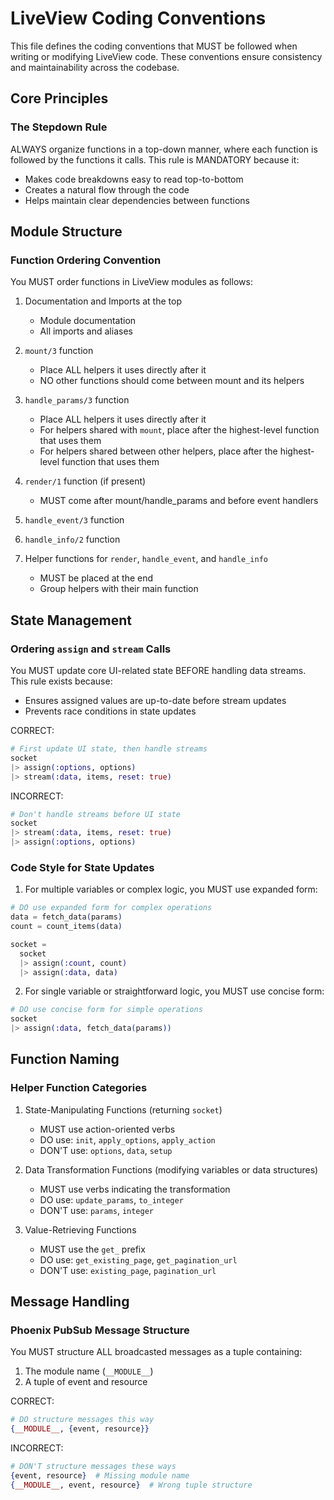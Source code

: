 # LiveView Coding Conventions

This file defines the coding conventions that MUST be followed when writing or modifying LiveView code. These conventions ensure consistency and maintainability across the codebase.

## Core Principles

### The Stepdown Rule

ALWAYS organize functions in a top-down manner, where each function is followed by the functions it calls. This rule is MANDATORY because it:

- Makes code breakdowns easy to read top-to-bottom
- Creates a natural flow through the code
- Helps maintain clear dependencies between functions

## Module Structure

### Function Ordering Convention

You MUST order functions in LiveView modules as follows:

1. Documentation and Imports at the top

   - Module documentation
   - All imports and aliases

2. `mount/3` function

   - Place ALL helpers it uses directly after it
   - NO other functions should come between mount and its helpers

3. `handle_params/3` function

   - Place ALL helpers it uses directly after it
   - For helpers shared with `mount`, place after the highest-level function that uses them
   - For helpers shared between other helpers, place after the highest-level function that uses them

4. `render/1` function (if present)

   - MUST come after mount/handle_params and before event handlers

5. `handle_event/3` function

6. `handle_info/2` function

7. Helper functions for `render`, `handle_event`, and `handle_info`
   - MUST be placed at the end
   - Group helpers with their main function

## State Management

### Ordering `assign` and `stream` Calls

You MUST update core UI-related state BEFORE handling data streams. This rule exists because:

- Ensures assigned values are up-to-date before stream updates
- Prevents race conditions in state updates

CORRECT:

```elixir
# First update UI state, then handle streams
socket
|> assign(:options, options)
|> stream(:data, items, reset: true)
```

INCORRECT:

```elixir
# Don't handle streams before UI state
socket
|> stream(:data, items, reset: true)
|> assign(:options, options)
```

### Code Style for State Updates

1. For multiple variables or complex logic, you MUST use expanded form:

```elixir
# DO use expanded form for complex operations
data = fetch_data(params)
count = count_items(data)

socket =
  socket
  |> assign(:count, count)
  |> assign(:data, data)
```

2. For single variable or straightforward logic, you MUST use concise form:

```elixir
# DO use concise form for simple operations
socket
|> assign(:data, fetch_data(params))
```

## Function Naming

### Helper Function Categories

1. State-Manipulating Functions (returning `socket`)

   - MUST use action-oriented verbs
   - DO use: `init`, `apply_options`, `apply_action`
   - DON'T use: `options`, `data`, `setup`

2. Data Transformation Functions (modifying variables or data structures)

   - MUST use verbs indicating the transformation
   - DO use: `update_params`, `to_integer`
   - DON'T use: `params`, `integer`

3. Value-Retrieving Functions
   - MUST use the `get_` prefix
   - DO use: `get_existing_page`, `get_pagination_url`
   - DON'T use: `existing_page`, `pagination_url`

## Message Handling

### Phoenix PubSub Message Structure

You MUST structure ALL broadcasted messages as a tuple containing:

1. The module name (`__MODULE__`)
2. A tuple of event and resource

CORRECT:

```elixir
# DO structure messages this way
{__MODULE__, {event, resource}}
```

INCORRECT:

```elixir
# DON'T structure messages these ways
{event, resource}  # Missing module name
{__MODULE__, event, resource}  # Wrong tuple structure
```
